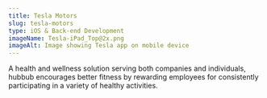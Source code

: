 ```yaml
---
title: Tesla Motors
slug: tesla-motors
type: iOS & Back-end Development
imageName: Tesla-iPad_Top@2x.png
imageAlt: Image showing Tesla app on mobile device
---
```

A health and wellness solution serving both companies and individuals, hubbub encourages better fitness by rewarding employees for consistently participating in a variety of healthy activities.